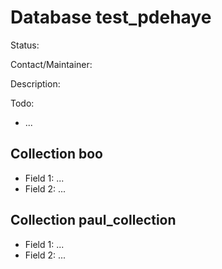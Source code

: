 # Database test_pdehaye

Status:

Contact/Maintainer:

Description:

Todo:
* ...


## Collection boo
* Field 1: ...
* Field 2: ...

## Collection paul_collection
* Field 1: ...
* Field 2: ...

